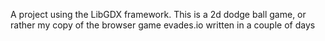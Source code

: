 A project using the LibGDX framework. This is a 2d dodge ball game, or rather my copy of the browser game evades.io written in a couple of days
